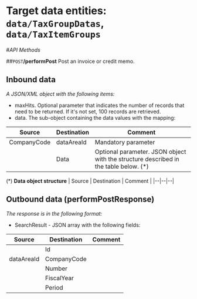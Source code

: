 # Target data entities: `data/TaxGroupDatas`, `data/TaxItemGroups`

#_API Methods_

##`POST`**/performPost**
Post an invoice or credit memo.

## Inbound data

_A JSON/XML object with the following items:_
- maxHits. Optional parameter that indicates the number of records that need to be returned. If it's not set, 100 records are retrieved.
- data. The sub-object containing the data values with the mapping:

| Source | Destination | Comment |
|--|--|--|
| CompanyCode | dataAreaId | Mandatory parameter |
|  | Data | Optional parameter. JSON object with the structure described in the table below. (*) |

(*) <b>Data object structure</b>
| Source | Destination | Comment |
|--|--|--|

## Outbound data (performPostResponse)
_The response is in the following format:_
- SearchResult - JSON array with the following fields:

| Source | Destination | Comment |
|--|--|--|
| | Id| |
| dataAreaId | CompanyCode |
| | Number | | 
| | FiscalYear | |
| | Period | |
